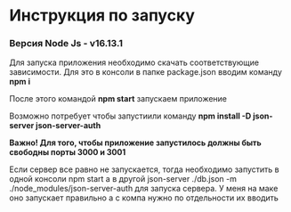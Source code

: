 # Инструкция по запуску

### **Версия Node Js - v16.13.1**

Для запуска приложения необходимо скачать соответствующие зависимости. Для это в консоли в папке package.json вводим команду **npm i**

После этого командой **npm start** запускаем приложение

Возможно потребует чтобы запустиили команду **npm install -D json-server json-server-auth**

**Важно! Для того, чтобы приложение запустилось должны быть свободны порты 3000 и 3001** 

Если сервер все равно не запускается, тогда необходимо запустить в одной консоли npm start а в другой json-server ./db.json -m ./node_modules/json-server-auth
для запуска сервера. У меня на маке оно запускает правильно а с компа нужно по отдельности их вводить